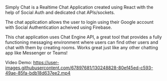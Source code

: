 Simply Chat is a Realtime Chat Application created using React with the help of Social Auth and dedicated chat APIs/sockets.

The chat application allows the user to login using their Google account with Social Authentication acheived using Firebase.

This chat application uses Chat Engine API, a great tool that provides a fully functioning messaging environment where users can find other users and chat with them by creating rooms. Works great just like any other chatting app like Messenger or Teams!

Video Demo:
https://user-images.githubusercontent.com/67897681/130248828-80ef45ed-c593-49ae-85fa-bdb18d637ee2.mp4
